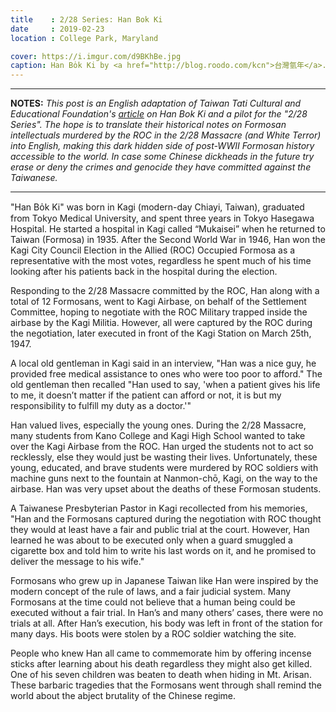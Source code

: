 ```yaml
---
title    : 2/28 Series: Han Bok Ki
date     : 2019-02-23
location : College Park, Maryland

cover: https://i.imgur.com/d9BKhBe.jpg
caption: Han Bo̍k Ki by <a href="http://blog.roodo.com/kcn">台灣氫年</a>.
---
```


---

**NOTES:** *This post is an English adaptation of
Taiwan Tati Cultural and Educational Foundation's [article][1] on Han Bok Ki and
a pilot for the "2/28 Series". The hope is to translate their historical notes
on Formosan intellectuals murdered by the ROC in the 2/28 Massacre
(and White Terror) into English, making this dark hidden side of post-WWII
Formosan history accessible to the world. In case some Chinese dickheads in the
future try erase or deny the crimes and genocide they have committed
against the Taiwanese.*

---

"Han Bo̍k Ki" was born in Kagi (modern-day Chiayi, Taiwan), graduated from
Tokyo Medical University, and spent three years in Tokyo Hasegawa Hospital.
He started a hospital in Kagi called “Mukaisei” when he returned to Taiwan
(Formosa) in 1935. After the Second World War in 1946, Han won the Kagi
City Council Election in the Allied (ROC) Occupied Formosa as a
representative with the most votes, regardless he spent much of his time
looking after his patients back in the hospital during the election.

Responding to the 2/28 Massacre committed by the ROC, Han along with a
total of 12 Formosans, went to Kagi Airbase, on behalf of the Settlement
Committee, hoping to negotiate with the ROC Military trapped inside the
airbase by the Kagi Militia. However, all were captured by the ROC
during the negotiation, later executed in front of the Kagi Station on
March 25th, 1947.

A local old gentleman in Kagi said in an interview, "Han was a nice guy,
he provided free medical assistance to ones who were too poor to afford."
The old gentleman then recalled "Han used to say, 'when a patient gives
his life to me, it doesn’t matter if the patient can afford or not, it is
but my responsibility to fulfill my duty as a doctor.'"

Han valued lives, especially the young ones. During the 2/28 Massacre, many
students from Kano College and Kagi High School wanted to take over the
Kagi Airbase from the ROC. Han urged the students not to act so recklessly,
else they would just be wasting their lives. Unfortunately, these young,
educated, and brave students were murdered by ROC soldiers with machine guns
next to the fountain at Nanmon-chō, Kagi, on the way to the airbase. Han was
very upset about the deaths of these Formosan students.

A Taiwanese Presbyterian Pastor in Kagi recollected from his memories, "Han
and the Formosans captured during the negotiation with ROC thought they
would at least have a fair and public trial at the court. However, Han
learned he was about to be executed only when a guard smuggled a cigarette
box and told him to write his last words on it, and he promised to deliver
the message to his wife."

Formosans who grew up in Japanese Taiwan like Han were inspired by the modern
concept of the rule of laws, and a fair judicial system. Many Formosans at the
time could not believe that a human being could be executed without a fair trial.
In Han’s and many others’ cases, there were no trials at all.  After Han’s
execution, his body was left in front of the station for many days. His boots
were stolen by a ROC soldier watching the site.

People who knew Han all came to commemorate him by offering incense sticks after
learning about his death regardless they might also get killed. One of his seven
children was beaten to death when hiding in Mt. Arisan. These barbaric tragedies
that the Formosans went through shall remind the world about the abject brutality
of the Chinese regime.

[1]: http://taiwantt.org.tw/taiwanspirit/frame/frame35.htm
